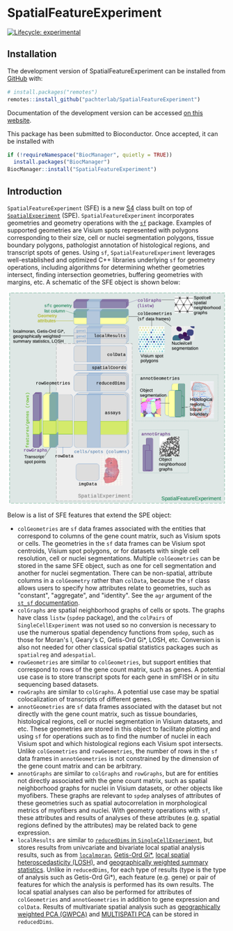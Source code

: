 
# SpatialFeatureExperiment

<!-- badges: start -->
[![Lifecycle: experimental](https://img.shields.io/badge/lifecycle-experimental-orange.svg)](https://lifecycle.r-lib.org/articles/stages.html#experimental)
<!-- badges: end -->

## Installation

The development version of SpatialFeatureExperiment can be installed from [GitHub](https://github.com/) with:

``` r
# install.packages("remotes")
remotes::install_github("pachterlab/SpatialFeatureExperiment")
```
Documentation of the development version can be accessed [on this website](https://pachterlab.github.io/SpatialFeatureExperiment/dev/). 

This package has been submitted to Bioconductor. Once accepted, it can be installed with

```r
if (!requireNamespace("BiocManager", quietly = TRUE))
  install.packages("BiocManager")
BiocManager::install("SpatialFeatureExperiment")
```

## Introduction
`SpatialFeatureExperiment` (SFE) is a new [S4](http://adv-r.had.co.nz/S4.html) class built on top of [`SpatialExperiment`](https://bioconductor.org/packages/release/bioc/html/SpatialExperiment.html) (SPE). `SpatialFeatureExperiment` incorporates geometries and geometry operations with the [`sf`](https://cran.r-project.org/web/packages/sf/index.html) package. Examples of supported geometries are Visium spots represented with polygons corresponding to their size, cell or nuclei segmentation polygons, tissue boundary polygons, pathologist annotation of histological regions, and transcript spots of genes. Using `sf`, `SpatialFeatureExperiment` leverages well-established and optimized C++ libraries underlying `sf` for geometry operations, including algorithms for determining whether geometries intersect, finding intersection geometries, buffering geometries with margins, etc. A schematic of the SFE object is shown below:

<img src="vignettes/sfe_schematics.png" width="800"/>

Below is a list of SFE features that extend the SPE object:

* `colGeometries` are `sf` data frames associated with the entities that correspond to columns of the gene count matrix, such as Visium spots or cells. The geometries in the `sf` data frames can be Visium spot centroids, Visium spot polygons, or for datasets with single cell resolution, cell or nuclei segmentations. Multiple `colGeometries` can be stored in the same SFE object, such as one for cell segmentation and another for nuclei segmentation. There can be non-spatial, attribute columns in a `colGeometry` rather than `colData`, because the `sf` class allows users to specify how attributes relate to geometries, such as "constant", "aggregate", and "identity". See the `agr` argument of the [`st_sf` documentation](https://r-spatial.github.io/sf/reference/sf.html).
* `colGraphs` are spatial neighborhood graphs of cells or spots. The graphs have class `listw` (`spdep` package), and the `colPairs` of `SingleCellExperiment` was not used so no conversion is necessary to use the numerous spatial dependency functions from `spdep`, such as those for Moran's I, Geary's C, Getis-Ord Gi*, LOSH, etc. Conversion is also not needed for other classical spatial statistics packages such as `spatialreg` and `adespatial`.
* `rowGeometries` are similar to `colGeometries`, but support entities that correspond to rows of the gene count matrix, such as genes. A potential use case is to store transcript spots for each gene in smFISH or in situ sequencing based datasets.
* `rowGraphs` are similar to `colGraphs`. A potential use case may be spatial colocalization of transcripts of different genes.
* `annotGeometries` are `sf` data frames associated with the dataset but not directly with the gene count matrix, such as tissue boundaries, histological regions, cell or nuclei segmentation in Visium datasets, and etc. These geometries are stored in this object to facilitate plotting and using `sf` for operations such as to find the number of nuclei in each Visium spot and which histological regions each Visium spot intersects. Unlike `colGeometries` and `rowGeometries`, the number of rows in the `sf` data frames in `annotGeometries` is not constrained by the dimension of the gene count matrix and can be arbitrary.
* `annotGraphs` are similar to `colGraphs` and `rowGraphs`, but are for entities not directly associated with the gene count matrix, such as spatial neighborhood graphs for nuclei in Visium datasets, or other objects like myofibers. These graphs are relevant to `spdep` analyses of attributes of these geometries such as spatial autocorrelation in morphological metrics of myofibers and nuclei. With geometry operations with `sf`, these attributes and results of analyses of these attributes (e.g. spatial regions defined by the attributes) may be related back to gene expression.
* `localResults` are similar to [`reducedDims` in `SingleCellExperiment`](https://bioconductor.org/packages/release/bioc/vignettes/SingleCellExperiment/inst/doc/intro.html#3_Adding_low-dimensional_representations), but stores results from univcariate and bivariate local spatial analysis results, such as from [`localmoran`](https://r-spatial.github.io/spdep/reference/localmoran.html), [Getis-Ord Gi\*](https://r-spatial.github.io/spdep/reference/localG.html), [local spatial heteroscedasticity (LOSH)](https://r-spatial.github.io/spdep/reference/LOSH.html), and [geographically weighted summary statistics](https://rdrr.io/cran/GWmodel/man/gwss.html). Unlike in `reducedDims`, for each type of results (type is the type of analysis such as Getis-Ord Gi\*), each feature (e.g. gene) or pair of features for which the analysis is performed has its own results. The local spatial analyses can also be performed for attributes of `colGeometries` and `annotGeometries` in addition to gene expression and `colData`. Results of multivariate spatial analysis such as [geographically weighted PCA (GWPCA)](https://doi.org/10.1080/13658816.2011.554838) and [MULTISPATI PCA](https://cran.r-project.org/web/packages/adespatial/vignettes/tutorial.html#multispati-analysis) can be stored in `reducedDims`.
